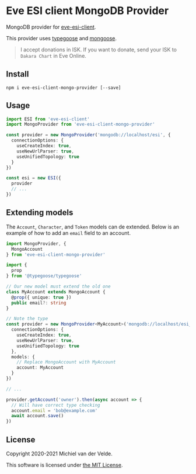 # Eve ESI client MongoDB Provider

MongoDB provider for [eve-esi-client](https://github.com/MichielvdVelde/eve-esi).

This provider uses [typegoose](https://github.com/typegoose/typegoose) and
[mongoose](https://github.com/Automattic/mongoose).

> I accept donations in ISK. If you want to donate, send your ISK to
> `Dakara Chart` in Eve Online.

## Install

```
npm i eve-esi-client-mongo-provider [--save]
```

## Usage

```ts
import ESI from 'eve-esi-client'
import MongoProvider from 'eve-esi-client-mongo-provider'

const provider = new MongoProvider('mongodb://localhost/esi', {
  connectionOptions: {
    useCreateIndex: true,
    useNewUrlParser: true,
    useUnifiedTopology: true
  }
})

const esi = new ESI({
  provider
  // ...
})
```

## Extending models

The `Account`, `Character`, and `Token` models can de extended.
Below is an example of how to add an `email` field to an account.

```ts
import MongoProvider, {
  MongoAccount
} from 'eve-esi-client-mongo-provider'

import {
  prop
} from '@typegoose/typegoose'

// Our new model must extend the old one
class MyAccount extends MongoAccount {
  @prop({ unique: true })
  public email?: string
}

// Note the type
const provider = new MongoProvider<MyAccount>('mongodb://localhost/esi_test', {
  connectionOptions: {
    useCreateIndex: true,
    useNewUrlParser: true,
    useUnifiedTopology: true
  },
  models: {
    // Replace MongoAccount with MyAccount
    account: MyAccount
  }
})

// ...

provider.getAccount('owner').then(async account => {
  // Will have correct type checking
  account.email = 'bob@example.com'
  await account.save()
})
```

## License

Copyright 2020-2021 Michiel van der Velde.

This software is licensed under [the MIT License](LICENSE).
